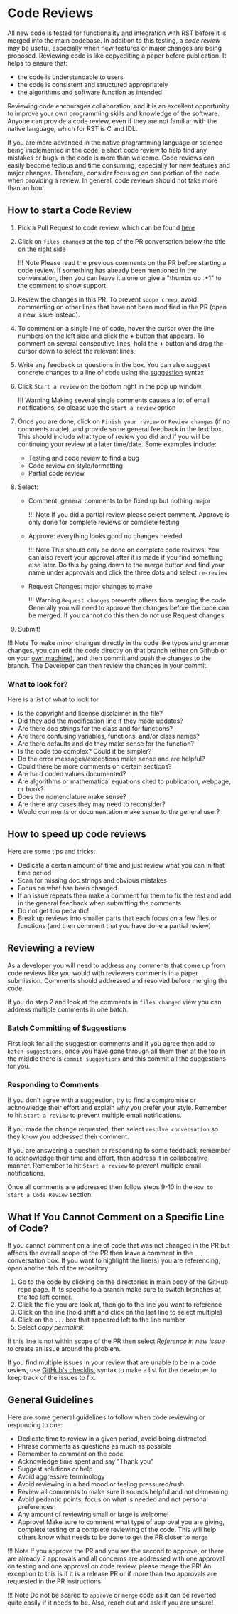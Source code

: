 <!--Copyright (C) 2020 SuperDARN Canada, University of Saskatchewan 
Author(s): Marina Schmidt 
Modifications:

Disclaimer:
-->

# Code Reviews 

All new code is tested for functionality and integration with RST before it is merged into the main codebase. In addition to this testing, a *code review* may be useful, especially when new features or major changes are being proposed. Reviewing code is like copyediting a paper before publication. It helps to ensure that: 

- the code is understandable to users
- the code is consistent and structured appropriately
- the algorithms and software function as intended

Reviewing code encourages collaboration, and it is an excellent opportunity to improve your own programming skills and knowledge of the software. Anyone can provide a code review, even if they are not familiar with the native language, which for RST is C and IDL.


If you are more advanced in the native programming language or science being implemented in the code, a short code review to help find any mistakes or bugs in the code is more than welcome. 
Code reviews can easily become tedious and time consuming, especially for new features and major changes. Therefore, consider focusing on one portion of the code when providing a review. In general, code reviews should not take more than an hour. 

## How to start a Code Review 

1. Pick a Pull Request to code review, which can be found [here](https://github.com/SuperDARN/rst/pulls)
2. Click on `files changed` at the top of the PR conversation below the title on the right side 
    
    !!! Note 
        Please read the previous comments on the PR before starting a code review. If something has already been mentioned in the conversation, then you can leave it alone or give a "thumbs up :+1" to the comment to show support. 

3. Review the changes in this PR. To prevent `scope creep`, avoid commenting on other lines that have not been modified in the PR (open a new issue instead).
4. To comment on a single line of code, hover the cursor over the line numbers on the left side and click the **+** button that appears. To comment on several consecutive lines, hold the **+** button and drag the cursor down to select the relevant lines.
5. Write any feedback or questions in the box. You can also suggest concrete changes to a line of code using the [suggestion](https://haacked.com/archive/2019/06/03/suggested-changes/) syntax

6. Click `Start a review` on the bottom right in the pop up window. 
    
    !!! Warning
        Making several single comments causes a lot of email notifications, so please use the `Start a review` option
8. Once you are done, click on `Finish your review` or `Review changes` (if no comments made), and provide some general feedback in the text box. This should include what type of review you did and if you will be continuing your review at a later time/date.  Some examples include:
    - Testing and code review to find a bug 
    - Code review on style/formatting 
    - Partial code review 
9. Select:  
    - Comment: general comments to be fixed up but nothing major
      
        !!! Note
            If you did a partial review please select comment. Approve is only done for complete reviews or complete testing 

    - Approve: everything looks good no changes needed
    
        !!! Note
            This should only be done on complete code reviews. You can also revert your approval after it is made if you find something else later. 
        Do this by going down to the merge button and find your name under approvals and click the three dots and select `re-review` 
  
    - Request Changes: major changes to make
      
        !!! Warning
            `Request changes` prevents others from merging the code. Generally you will need to approve the changes before the code can be merged. If you cannot do this then do not use Request changes.

10. Submit! 

!!! Note
    To make minor changes directly in the code like typos and grammar changes, you can edit the code directly on that branch (either on Github or on your [own machine](testing.md)), and then commit and push the changes to the branch.  The Developer can then review the changes in your commit.

### What to look for?

Here is a list of what to look for 

- Is the copyright and license disclaimer in the file?
- Did they add the modification line if they made updates?
- Are there doc strings for the class and for functions?
- Are there confusing variables, functions, and/or class names? 
- Are there defaults and do they make sense for the function? 
- Is the code too complex? Could it be simpler? 
- Do the error messages/exceptions make sense and are helpful?
- Could there be more comments on certain sections?
- Are hard coded values documented? 
- Are algorithms or mathematical equations cited to publication, webpage, or book? 
- Does the nomenclature make sense? 
- Are there any cases they may need to reconsider? 
- Would comments or documentation make sense to the general user?

## How to speed up code reviews

Here are some tips and tricks:

- Dedicate a certain amount of time and just review what you can in that time period 
- Scan for missing doc strings and obvious mistakes 
- Focus on what has been changed 
- If an issue repeats then make a comment for them to fix the rest and add in the general feedback when submitting the comments 
- Do not get too pedantic!
- Break up reviews into smaller parts that each focus on a few files or functions (and then comment that you have done a partial review)

## Reviewing a review 
  
As a developer you will need to address any comments that come up from code reviews like you would with reviewers comments in a paper submission. 
Comments should addressed and resolved before merging the code. 

If you do step 2 and look at the comments in `files changed` view you can address multiple comments in one batch. 

### Batch Committing of Suggestions 

First look for all the suggestion comments and if you agree then add to `batch suggestions`, once you have gone through all them 
then at the top in the middle there is `commit suggestions` and this commit all the suggestions for you. 

### Responding to Comments 

If you don't agree with a suggestion, try to find a compromise or acknowledge their effort and explain why you prefer your style.
Remember to hit `Start a review` to prevent multiple email notifications. 

If you made the change requested, then select `resolve conversation` so they know you addressed their comment.

If you are answering a question or responding to some feedback, remember to acknowledge their time and effort, then address it in collaborative manner. 
Remember to hit `Start a review` to prevent multiple email notifications. 

Once all comments are addressed then follow steps 9-10 in the `How to start a Code Review` section. 

## What If You Cannot Comment on a Specific Line of Code?

If you cannot comment on a line of code that was not changed in the PR but affects the overall scope of the PR then leave a comment in the conversation box. If you want to highlight the line(s) you are referencing, open another tab of the repository:

1. Go to the code by clicking on the directories in main body of the GitHub repo page. If its specific to a branch make sure to switch branches at the top left corner. 
2. Click the file you are look at, then go to the line you want to reference
3. Click on the line (hold shift and click on the last line to select multiple)
4. Click on the `...` box that appeared left to the line number 
5. Select *copy permalink*

If this line is not within scope of the PR then select *Reference in new issue* to create an issue around the problem. 

If you find multiple issues in your review that are unable to be in a code review, use [GitHub's checklist](https://docs.github.com/en/github/managing-your-work-on-github/about-task-lists) syntax to make a list for the developer to keep track of the issues to fix. 


## General Guidelines

Here are some general guidelines to follow when code reviewing or responding to one: 

- Dedicate time to review in a given period, avoid being distracted 
- Phrase comments as questions as much as possible
- Remember to comment on the code 
- Acknowledge time spent and say "Thank you" 
- Suggest solutions or help
- Avoid aggressive terminology 
- Avoid reviewing in a bad mood or feeling pressured/rush 
- Review all comments to make sure it sounds helpful and not demeaning 
- Avoid pedantic points, focus on what is needed and not personal preferences 
- Any amount of reviewing small or large is welcome! 
- Approve! Make sure to comment what type of approval you are giving, complete testing or a complete reviewing of the code. This will help others know what needs to be done to get the PR closer to `merge` 

!!! Note
    If you approve the PR and you are the second to approve, or there are already 2 approvals and all concerns are addressed 
    with one approval on testing and one approval on code review, please merge the PR! An exception to this is if it is a release PR or if more than two approvals are requested in the PR instructions. 

!!! Note
    Do not be scared to `approve` or `merge` code as it can be reverted quite easily if it needs to be. Also, reach out and ask if you are unsure! 
